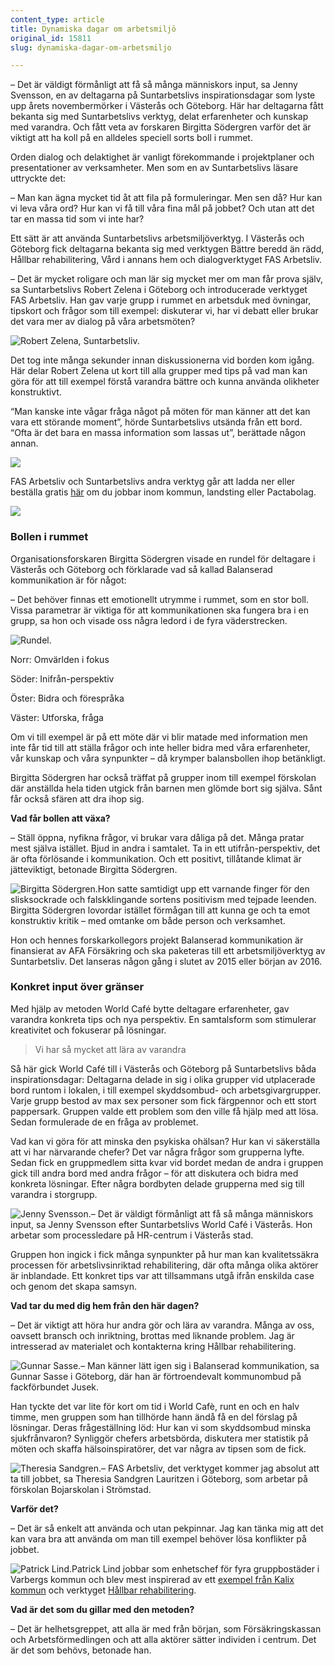 ```yaml
---
content_type: article
title: Dynamiska dagar om arbetsmiljö
original_id: 15811
slug: dynamiska-dagar-om-arbetsmiljo

---
```


– Det är väldigt förmånligt att få så många människors input, sa Jenny Svensson, en av deltagarna på Suntarbetslivs inspirationsdagar som lyste upp årets novembermörker i Västerås och Göteborg. Här har deltagarna fått bekanta sig med Suntarbetslivs verktyg, delat erfarenheter och kunskap med varandra. Och fått veta av forskaren Birgitta Södergren varför det är viktigt att ha koll på en alldeles speciell sorts boll i rummet.

Orden dialog och delaktighet är vanligt förekommande i projektplaner och presentationer av verksamheter. Men som en av Suntarbetslivs läsare uttryckte det:

– Man kan ägna mycket tid åt att fila på formuleringar. Men sen då? Hur kan vi leva våra ord? Hur kan vi få till våra fina mål på jobbet? Och utan att det tar en massa tid som vi inte har?

Ett sätt är att använda Suntarbetslivs arbetsmiljöverktyg. I Västerås och Göteborg fick deltagarna bekanta sig med verktygen Bättre beredd än rädd, Hållbar rehabilitering, Vård i annans hem och dialogverktyget FAS Arbetsliv.

– Det är mycket roligare och man lär sig mycket mer om man får prova själv, sa Suntarbetslivs Robert Zelena i Göteborg och introducerade verktyget FAS Arbetsliv. Han gav varje grupp i rummet en arbetsduk med övningar, tipskort och frågor som till exempel: diskuterar vi, har vi debatt eller brukar det vara mer av dialog på våra arbetsmöten?

![Robert Zelena, Suntarbetsliv.](https://www.suntarbetsliv.se/wp-content/uploads/2014/12/robertaction_320x205ab-1.jpg "Robert Zelena, Suntarbetsliv.")

Det tog inte många sekunder innan diskussionerna vid borden kom igång. Här delar Robert Zelena ut kort till alla grupper med tips på vad man kan göra för att till exempel förstå varandra bättre och kunna använda olikheter konstruktivt.

“Man kanske inte vågar fråga något på möten för man känner att det kan vara ett störande moment”, hörde Suntarbetslivs utsända från ett bord. “Ofta är det bara en massa information som lassas ut”, berättade någon annan.

![](https://www.suntarbetsliv.se/wp-content/uploads/2014/12/action3_240x205ab-1.jpg)

FAS Arbetsliv och Suntarbetslivs andra verktyg går att ladda ner eller beställa gratis [här](https://www.suntarbetsliv.se/verktyg/ "Verktyg") om du jobbar inom kommun, landsting eller Pactabolag.

![](https://www.suntarbetsliv.se/wp-content/uploads/2014/12/lapp2-1.jpg)

### Bollen i rummet

Organisationsforskaren Birgitta Södergren visade en rundel för deltagare i Västerås och Göteborg och förklarade vad så kallad Balanserad kommunikation är för något:

– Det behöver finnas ett emotionellt utrymme i rummet, som en stor boll. Vissa parametrar är viktiga för att kommunikationen ska fungera bra i en grupp, sa hon och visade oss några ledord i de fyra väderstrecken.

![Rundel.](https://www.suntarbetsliv.se/wp-content/uploads/2014/12/rundel1-1.jpg "Rundel.")

Norr: Omvärlden i fokus

Söder: Inifrån-perspektiv

Öster: Bidra och förespråka

Väster: Utforska, fråga

Om vi till exempel är på ett möte där vi blir matade med information men inte får tid till att ställa frågor och inte heller bidra med våra erfarenheter, vår kunskap och våra synpunkter – då krymper balansbollen ihop betänkligt.

Birgitta Södergren har också träffat på grupper inom till exempel förskolan där anställda hela tiden utgick från barnen men glömde bort sig själva. Sånt får också sfären att dra ihop sig.

**Vad får bollen att växa?**

– Ställ öppna, nyfikna frågor, vi brukar vara dåliga på det. Många pratar mest själva istället. Bjud in andra i samtalet. Ta in ett utifrån-perspektiv, det är ofta förlösande i kommunikation. Och ett positivt, tillåtande klimat är jätteviktigt, betonade Birgitta Södergren.

![Birgitta Södergren.](https://www.suntarbetsliv.se/wp-content/uploads/2014/12/bsodergren_160x205ab-1.jpg "Birgitta Södergren.")Hon satte samtidigt upp ett varnande finger för den slisksockrade och falskklingande sortens positivism med tejpade leenden. Birgitta Södergren lovordar istället förmågan till att kunna ge och ta emot konstruktiv kritik – med omtanke om både person och verksamhet.

Hon och hennes forskarkollegors projekt Balanserad kommunikation är finansierat av AFA Försäkring och ska paketeras till ett arbetsmiljöverktyg av Suntarbetsliv. Det lanseras någon gång i slutet av 2015 eller början av 2016.

### Konkret input över gränser

Med hjälp av metoden World Café bytte deltagare erfarenheter, gav varandra konkreta tips och nya perspektiv. En samtalsform som stimulerar kreativitet och fokuserar på lösningar.

> Vi har så mycket att lära av varandra

Så här gick World Café till i Västerås och Göteborg på Suntarbetslivs båda inspirationsdagar: Deltagarna delade in sig i olika grupper vid utplacerade bord runtom i lokalen, i till exempel skyddsombud- och arbetsgivargrupper. Varje grupp bestod av max sex personer som fick färgpennor och ett stort pappersark. Gruppen valde ett problem som den ville få hjälp med att lösa. Sedan formulerade de en fråga av problemet.

Vad kan vi göra för att minska den psykiska ohälsan? Hur kan vi säkerställa att vi har närvarande chefer? Det var några frågor som grupperna lyfte. Sedan fick en gruppmedlem sitta kvar vid bordet medan de andra i gruppen gick till andra bord med andra frågor – för att diskutera och bidra med konkreta lösningar. Efter några bordbyten delade grupperna med sig till varandra i storgrupp.

![Jenny Svensson.](https://www.suntarbetsliv.se/wp-content/uploads/2014/12/jennys_160x205ab-1.jpg "Jenny Svensson.")– Det är väldigt förmånligt att få så många människors input, sa Jenny Svensson efter Suntarbetslivs World Café i Västerås. Hon arbetar som processledare på HR-centrum i Västerås stad.

Gruppen hon ingick i fick många synpunkter på hur man kan kvalitetssäkra processen för arbetslivsinriktad rehabilitering, där ofta många olika aktörer är inblandade. Ett konkret tips var att tillsammans utgå ifrån enskilda case och genom det skapa samsyn.

**Vad tar du med dig hem från den här dagen?**

– Det är viktigt att höra hur andra gör och lära av varandra. Många av oss, oavsett bransch och inriktning, brottas med liknande problem. Jag är intresserad av materialet och kontakterna kring Hållbar rehabilitering.

![Gunnar Sasse.](https://www.suntarbetsliv.se/wp-content/uploads/2014/12/gsasse_205x205ab-1.jpg "Gunnar Sasse.")– Man känner lätt igen sig i Balanserad kommunikation, sa Gunnar Sasse i Göteborg, där han är förtroendevalt kommunombud på fackförbundet Jusek.

Han tyckte det var lite för kort om tid i World Cafè, runt en och en halv timme, men gruppen som han tillhörde hann ändå få en del förslag på lösningar. Deras frågeställning löd: Hur kan vi som skyddsombud minska sjukfrånvaron? Synliggör chefers arbetsbörda, diskutera mer statistik på möten och skaffa hälsoinspiratörer, det var några av tipsen som de fick.

![Theresia Sandgren.](https://www.suntarbetsliv.se/wp-content/uploads/2014/12/theresia2_205x205ab-1.jpg "Theresia Sandgren.")– FAS Arbetsliv, det verktyget kommer jag absolut att ta till jobbet, sa Theresia Sandgren Lauritzen i Göteborg, som arbetar på förskolan Bojarskolan i Strömstad.

**Varför det?**

– Det är så enkelt att använda och utan pekpinnar. Jag kan tänka mig att det kan vara bra att använda om man till exempel behöver lösa konflikter på jobbet.

![Patrick Lind.](https://www.suntarbetsliv.se/wp-content/uploads/2014/12/patricklind_205x205ab-1.jpg "Patrick Lind.")Patrick Lind jobbar som enhetschef för fyra gruppbostäder i Varbergs kommun och blev mest inspirerad av ett [exempel från Kalix kommun](https://www.suntarbetsliv.se/artiklar/hallbar-rehabilitering/nytt-jobb-med-hallbar-rehabilitering/) och verktyget [Hållbar rehabilitering](https://www.suntarbetsliv.se/verktyg/hallbar-rehabilitering/).

**Vad är det som du gillar med den metoden?**

– Det är helhetsgreppet, att alla är med från början, som Försäkringskassan och Arbetsförmedlingen och att alla aktörer sätter individen i centrum. Det är det som behövs, betonade han.

